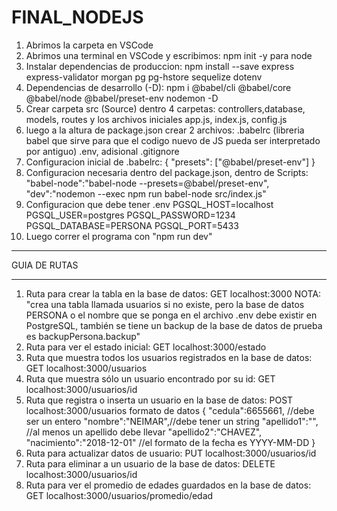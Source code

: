 # FINAL_NODEJS
1. Abrimos la carpeta en VSCode
2. Abrimos una terminal en VSCode y escribimos: npm init -y para node
3. Instalar dependencias de produccion: 
	npm install --save express express-validator morgan pg pg-hstore sequelize dotenv
4. Dependencias de desarrollo (-D): 
	npm i @babel/cli @babel/core @babel/node @babel/preset-env nodemon -D
5. Crear carpeta src (Source) dentro 4 carpetas: controllers,database, models, routes y los archivos iniciales
	app.js, index.js, config.js
6. luego a la altura de package.json crear 2 archivos: .babelrc (libreria babel que sirve para que el codigo
	nuevo de JS pueda ser interpretado por antiguo) .env, adisional .gitignore
7. Configuracion inicial de .babelrc:
	{
	    	"presets": ["@babel/preset-env"]
	}
8. Configuracion necesaria dentro del package.json, dentro de Scripts:
	"babel-node":"babel-node --presets=@babel/preset-env",
   	"dev":"nodemon --exec npm run babel-node src/index.js"
9. Configuracion que debe tener .env
	PGSQL_HOST=localhost
	PGSQL_USER=postgres
	PGSQL_PASSWORD=1234
	PGSQL_DATABASE=PERSONA
	PGSQL_PORT=5433
10. Luego correr el programa con "npm run dev"

****************************************************************************************************************************
GUIA DE RUTAS
****************************************************************************************************************************
1. Ruta para crear la tabla en la base de datos: GET localhost:3000
	NOTA: "crea una tabla llamada usuarios si no existe, pero la base de datos PERSONA o el nombre que se ponga en el archivo
	.env debe existir en PostgreSQL, también se tiene un backup de la base de datos de prueba es backupPersona.backup"
2. Ruta para ver el estado inicial: GET localhost:3000/estado
3. Ruta que muestra todos los usuarios registrados en la base de datos: GET localhost:3000/usuarios
4. Ruta que muestra sólo un usuario encontrado por su id: GET localhost:3000/usuarios/id
5. Ruta que registra o inserta un usuario en la base de datos: POST localhost:3000/usuarios
	formato de datos
	{
 	   "cedula":6655661, //debe ser un entero
    	"nombre":"NEIMAR",//debe tener un string
    	"apellido1":"", //al menos un apellido debe llevar
    	"apellido2":"CHAVEZ",
    	"nacimiento":"2018-12-01" //el formato de la fecha es YYYY-MM-DD
	}
6. Ruta para actualizar datos de usuario: PUT localhost:3000/usuarios/id
7. Ruta para eliminar a un usuario de la base de datos: DELETE localhost:3000/usuarios/id
8. Ruta para ver el promedio de edades guardados en la base de datos: GET localhost:3000/usuarios/promedio/edad
